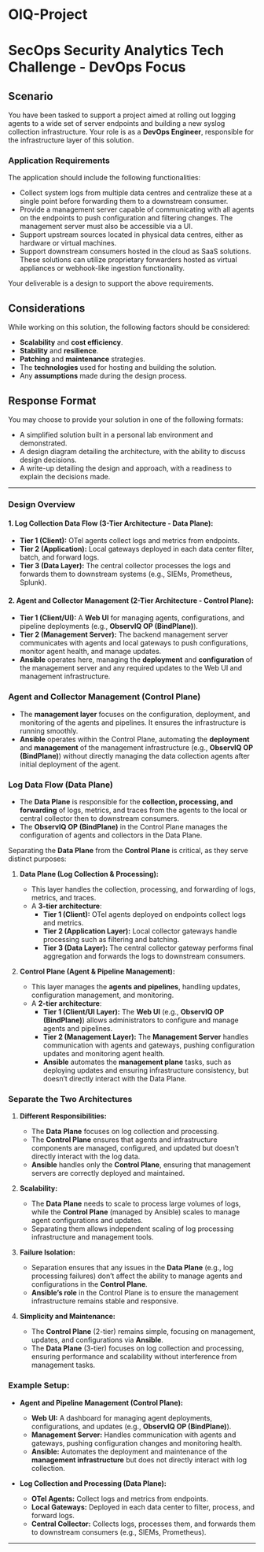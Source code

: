 # OIQ-Project

# SecOps Security Analytics Tech Challenge - DevOps Focus

## Scenario

You have been tasked to support a project aimed at rolling out logging agents to a wide set of server endpoints and building a new syslog collection infrastructure. Your role is as a **DevOps Engineer**, responsible for the infrastructure layer of this solution.

### Application Requirements

The application should include the following functionalities:

- Collect system logs from multiple data centres and centralize these at a single point before forwarding them to a downstream consumer.
- Provide a management server capable of communicating with all agents on the endpoints to push configuration and filtering changes. The management server must also be accessible via a UI.
- Support upstream sources located in physical data centres, either as hardware or virtual machines.
- Support downstream consumers hosted in the cloud as SaaS solutions. These solutions can utilize proprietary forwarders hosted as virtual appliances or webhook-like ingestion functionality.

Your deliverable is a design to support the above requirements.

## Considerations

While working on this solution, the following factors should be considered:

- **Scalability** and **cost efficiency**.
- **Stability** and **resilience**.
- **Patching** and **maintenance** strategies.
- The **technologies** used for hosting and building the solution.
- Any **assumptions** made during the design process.

## Response Format

You may choose to provide your solution in one of the following formats:

- A simplified solution built in a personal lab environment and demonstrated.
- A design diagram detailing the architecture, with the ability to discuss design decisions.
- A write-up detailing the design and approach, with a readiness to explain the decisions made.

---

### **Design Overview**

#### **1. Log Collection Data Flow (3-Tier Architecture - Data Plane):**
- **Tier 1 (Client):** OTel agents collect logs and metrics from endpoints.
- **Tier 2 (Application):** Local gateways deployed in each data center filter, batch, and forward logs.
- **Tier 3 (Data Layer):** The central collector processes the logs and forwards them to downstream systems (e.g., SIEMs, Prometheus, Splunk).

#### **2. Agent and Collector Management (2-Tier Architecture - Control Plane):**
- **Tier 1 (Client/UI):** A **Web UI** for managing agents, configurations, and pipeline deployments (e.g., **ObservIQ OP (BindPlane)**).
- **Tier 2 (Management Server):** The backend management server communicates with agents and local gateways to push configurations, monitor agent health, and manage updates.
- **Ansible** operates here, managing the **deployment** and **configuration** of the management server and any required updates to the Web UI and management infrastructure.

### **Agent and Collector Management (Control Plane)**
- The **management layer** focuses on the configuration, deployment, and monitoring of the agents and pipelines. It ensures the infrastructure is running smoothly.
- **Ansible** operates within the Control Plane, automating the **deployment** and **management** of the management infrastructure (e.g., **ObservIQ OP (BindPlane)**) without directly managing the data collection agents after initial deployment of the agent.
  
### **Log Data Flow (Data Plane)**
- The **Data Plane** is responsible for the **collection, processing, and forwarding** of logs, metrics, and traces from the agents to the local or central collector then to downstream consumers.
- The **ObservIQ OP (BindPlane)** in the Control Plane manages the configuration of agents and collectors in the Data Plane.

Separating the **Data Plane** from the **Control Plane** is critical, as they serve distinct purposes:

1. **Data Plane (Log Collection & Processing):**
   - This layer handles the collection, processing, and forwarding of logs, metrics, and traces.
   - A **3-tier architecture**:
     - **Tier 1 (Client):** OTel agents deployed on endpoints collect logs and metrics.
     - **Tier 2 (Application Layer):** Local collector gateways handle processing such as filtering and batching.
     - **Tier 3 (Data Layer):** The central collector gateway performs final aggregation and forwards the logs to downstream consumers.

2. **Control Plane (Agent & Pipeline Management):**
   - This layer manages the **agents and pipelines**, handling updates, configuration management, and monitoring.
   - A **2-tier architecture**:
     - **Tier 1 (Client/UI Layer):** The **Web UI** (e.g., **ObservIQ OP (BindPlane)**) allows administrators to configure and manage agents and pipelines.
     - **Tier 2 (Management Layer):** The **Management Server** handles communication with agents and gateways, pushing configuration updates and monitoring agent health.
     - **Ansible** automates the **management plane** tasks, such as deploying updates and ensuring infrastructure consistency, but doesn’t directly interact with the Data Plane.

### **Separate the Two Architectures**

1. **Different Responsibilities:**
   - The **Data Plane** focuses on log collection and processing.
   - The **Control Plane** ensures that agents and infrastructure components are managed, configured, and updated but doesn’t directly interact with the log data.
   - **Ansible** handles only the **Control Plane**, ensuring that management servers are correctly deployed and maintained.

2. **Scalability:**
   - The **Data Plane** needs to scale to process large volumes of logs, while the **Control Plane** (managed by Ansible) scales to manage agent configurations and updates.
   - Separating them allows independent scaling of log processing infrastructure and management tools.

3. **Failure Isolation:**
   - Separation ensures that any issues in the **Data Plane** (e.g., log processing failures) don’t affect the ability to manage agents and configurations in the **Control Plane**.
   - **Ansible’s role** in the Control Plane is to ensure the management infrastructure remains stable and responsive.

4. **Simplicity and Maintenance:**
   - The **Control Plane** (2-tier) remains simple, focusing on management, updates, and configurations via **Ansible**.
   - The **Data Plane** (3-tier) focuses on log collection and processing, ensuring performance and scalability without interference from management tasks.

### **Example Setup:**

- **Agent and Pipeline Management (Control Plane):**
  - **Web UI:** A dashboard for managing agent deployments, configurations, and updates (e.g., **ObservIQ OP (BindPlane)**).
  - **Management Server:** Handles communication with agents and gateways, pushing configuration changes and monitoring health.
  - **Ansible:** Automates the deployment and maintenance of the **management infrastructure** but does not directly interact with log collection.

- **Log Collection and Processing (Data Plane):**
  - **OTel Agents:** Collect logs and metrics from endpoints.
  - **Local Gateways:** Deployed in each data center to filter, process, and forward logs.
  - **Central Collector:** Collects logs, processes them, and forwards them to downstream consumers (e.g., SIEMs, Prometheus).

---

























